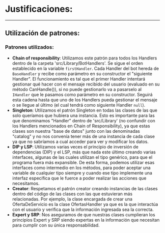 # Justificaciones:

***

## Utilización de patrones:

### Patrones utilizados:

* **Chain of responsibility**: Utilizamos este patrón para todos los Handlers dentro de la carpeta 'src/Library/BotHandlers'. Se sigue el orden establecido en la variable `firstHandler`. Cada Handler del bot hereda de `BaseHandler` y recibe como parámetro en su constructor el "siguiente Handler". El funcionamiento es tal que el primer Handler intentará gestionar qué hacer con el mensaje recibido del usuario (evaluado en su método CanHandle()),  si no puede gestionarlo va a pasarselo al `IHandler` que le pasamos como parámetro en su constructor. Seguirá esta cadena hasta que uno de los Handlers pueda gestionar el mensaje o se llegue al último (el cual tendrá como siguiente Handler `null`).
* **Singleton**: Utilizamos el patrón Singleton en todas las clases de las que solo queríamos que hubiera una instancia. Esto es importante para las que denominamos "Handler" dentro de 'src/Library' (no confundir con los Handlers mencionados en Chain of Responsibility), ya que estas clases son nuestra "base de datos" junto con las denominadas "catalog" y no nos convenía tener más de una instancia de cada clase ya que no sabríamos a cual acceder para ver y modificar los datos.
* **DIP y LSP**: Utilizamos varias veces el principio de inversión de dependencias (DIP) y el LSP, más que nada este último creando varias interfaces, algunas de las cuales utilizan el tipo genérico, para que el programa fuera más expansible. De esta forma, podemos utilizar esas interfaces como intermedio en los métodos, para poder aceptar una variable de cualquier tipo siempre y cuando ese tipo implemente una interfaz específica que le fuerce a poder realizar las acciones que necesitamos.
* **Creator**: Respetamos el patrón creator creando instancias de las clases dentro del código de las clases con las que estuvieran más relacionadas. Por ejemplo, la clase encargada de crear una OfertaDeServicio es la clase OfertasHandler ya que es la que interactúa con el usuario y verifica que la información ingresada sea la correcta.
* **Expert y SRP**: Nos aseguramos de que nuestras clases cumplieran los principios Expert y SRP siendo expertas en la información que necesitan para cumplir con su única responsabilidad.